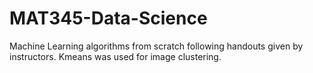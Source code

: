 # MAT345-Data-Science
Machine Learning algorithms from scratch following handouts given by instructors. Kmeans was used for image clustering. 
